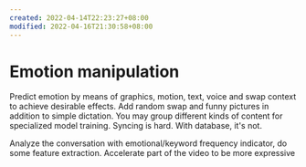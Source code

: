```yaml
---
created: 2022-04-14T22:23:27+08:00
modified: 2022-04-16T21:30:58+08:00
---
```


# Emotion manipulation

Predict emotion by means of graphics, motion, text, voice and swap context to achieve desirable effects.
Add random swap and funny pictures in addition to simple dictation.
You may group different kinds of content for specialized model training.
Syncing is hard. With database, it's not.

Analyze the conversation with emotional/keyword frequency indicator, do some feature extraction.
Accelerate part of the video to be more expressive
